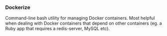 ### Dockerize

Command-line bash utility for managing Docker containers. Most helpful
when dealing with Docker containers that depend on other containers (eg.
a Ruby app that requires a redis-server, MySQL etc). 

